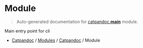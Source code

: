 # Module

> Auto-generated documentation for [catpandoc.__main__](../../../catpandoc/__main__.py) module.

Main entry point for cli

- [Catpandoc](../README.md#catpandoc-index) / [Modules](../MODULES.md#catpandoc-modules) / [Catpandoc](index.md#catpandoc) / Module
